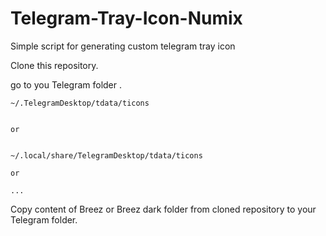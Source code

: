 # Telegram-Tray-Icon-Numix
Simple script for generating custom telegram tray icon

Clone this repository.

go to you Telegram folder .

```
~/.TelegramDesktop/tdata/ticons


or 


~/.local/share/TelegramDesktop/tdata/ticons

or

...
```


Copy content of Breez or Breez dark folder from cloned repository to your Telegram folder.
